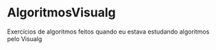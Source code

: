 # AlgoritmosVisualg
 Exercícios de algoritmos feitos quando eu estava estudando algoritmos pelo Visualg
